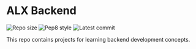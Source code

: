 # ALX Backend

![Repo size](https://img.shields.io/github/repo-size/ElMehdi02/alx-backend)
![Pep8 style](https://img.shields.io/badge/PEP8-style%20guide-purple?style=round-square)
![Latest commit](https://img.shields.io/github/last-commit/ElMehdi02/alx-backend/main?style=round-square)

This repo contains projects for learning backend development concepts.
